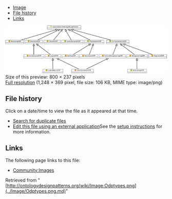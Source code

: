 * [Image](../Image/Odptypes.png.md#file)
* [File history](../Image/Odptypes.png.md#filehistory)
* [Links](../Image/Odptypes.png.md#filelinks)

[![Image:Odptypes.png](../images/thumb/e/ec/Odptypes.png/800px-Odptypes.png)](../images/e/ec/Odptypes.png)  
Size of this preview: 800 × 237 pixels  
[Full resolution](../images/e/ec/Odptypes.png)‎ (1,248 × 369 pixel, file size: 106 KB, MIME type: image/png)

## File history

Click on a date/time to view the file as it appeared at that time.



  
* [Search for duplicate files](http://ontologydesignpatterns.org/wiki/Special:FileDuplicateSearch/Odptypes.png "Special:FileDuplicateSearch/Odptypes.png")
* [Edit this file using an external application](http://ontologydesignpatterns.org/wiki/index.php?title=Image:Odptypes.png&action=edit&externaledit=true&mode=file "Image:Odptypes.png")See the [setup instructions](http://www.mediawiki.org/wiki/Manual:External_editors "http://www.mediawiki.org/wiki/Manual:External_editors") for more information.

## Links



The following page links to this file:


* [Community:Images](../Community/Images.md "Community:Images")


Retrieved from "[http://ontologydesignpatterns.org/wiki/Image:Odptypes.png](../Image/Odptypes.png.md)"